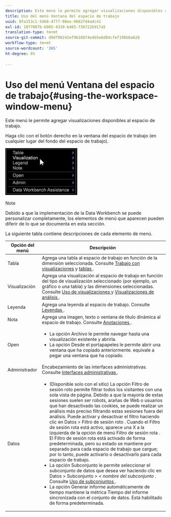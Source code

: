 ```yaml
---
description: Este menú le permite agregar visualizaciones disponibles al espacio de trabajo.
title: Uso del menú Ventana del espacio de trabajo
uuid: 0fa153c1-5d68-4777-98ee-9682fd4adc41
exl-id: 1077087b-b985-4339-b465-736722b917a5
translation-type: tm+mt
source-git-commit: d9df90242ef96188f4e4b5e6d04cfef196b0a628
workflow-type: tm+mt
source-wordcount: '365'
ht-degree: 6%

---
```


# Uso del menú Ventana del espacio de trabajo{#using-the-workspace-window-menu}

Este menú le permite agregar visualizaciones disponibles al espacio de trabajo.

Haga clic con el botón derecho en la ventana del espacio de trabajo (en cualquier lugar del fondo del espacio de trabajo).

![](assets/mnu_workspace.png)

>[!NOTE]
>
>Debido a que la implementación de la Data Workbench se puede personalizar completamente, los elementos de menú que aparecen pueden diferir de lo que se documenta en esta sección.

La siguiente tabla contiene descripciones de cada elemento de menú.

<table id="table_00C0D3E6098E473E8D3B66F48FB635B3"> 
 <thead> 
  <tr> 
   <th colname="col1" class="entry"> Opción del menú </th> 
   <th colname="col2" class="entry"> Descripción </th> 
  </tr> 
 </thead>
 <tbody> 
  <tr> 
   <td colname="col1"> Tabla </td> 
   <td colname="col2"> Agrega una tabla al espacio de trabajo en función de la dimensión seleccionada. Consulte <a href="../../../home/c-get-started/c-vis/c-vis.md#concept-f6c7728d5aaa4304bbf2e4dfaed48739"> Trabajo con visualizaciones</a> y <a href="../../../home/c-get-started/c-analysis-vis/c-tables/c-tables.md#concept-c632cb8ad9724f90ac5c294d52ae667f"> tablas </a>. </td> 
  </tr> 
  <tr> 
   <td colname="col1"> Visualización </td> 
   <td colname="col2"> Agrega una visualización al espacio de trabajo en función del tipo de visualización seleccionado (por ejemplo, un gráfico o una tabla) y las dimensiones seleccionadas. Consulte <a href="../../../home/c-get-started/c-vis/c-vis.md#concept-f6c7728d5aaa4304bbf2e4dfaed48739"> Uso de visualizaciones </a> y <a href="../../../home/c-get-started/c-analysis-vis/c-analysis-vis.md#concept-cb5b9716d3404b2b888a55b3efec1fa5"> Visualizaciones de análisis </a>. </td> 
  </tr> 
  <tr> 
   <td colname="col1"> Leyenda </td> 
   <td colname="col2"> Agrega una leyenda al espacio de trabajo. Consulte <a href="../../../home/c-get-started/c-analysis-vis/c-legends/c-legends.md#concept-ba7a886967314ee5aa358f5949665494"> Leyendas </a>. </td> 
  </tr> 
  <tr> 
   <td colname="col1"> Nota </td> 
   <td colname="col2"> Agrega una imagen, texto o ventana de título dinámica al espacio de trabajo. Consulte <a href="../../../home/c-get-started/c-analysis-vis/c-annots/c-annots.md#concept-ab80edcbc4204dd78c73630511f75ab0"> Anotaciones </a>. </td> 
  </tr> 
  <tr> 
   <td colname="col1"> Open </td> 
   <td colname="col2"> <p> 
     <ul id="ul_173273B72EE24A52927B59E63F0BF19B"> 
      <li id="li_1EF395A0425047A9981891A0D9D29F07">La opción <span class="wintitle"> Archivo </span> le permite navegar hasta una visualización existente y abrirla. </li> 
      <li id="li_E02E8929B8E247B0A46F6D708C51B1E2">La opción <span class="wintitle"> Desde el portapapeles </span> le permite abrir una ventana que ha copiado anteriormente. equivale a pegar una ventana que ha copiado. </li> 
     </ul> </p> </td> 
  </tr> 
  <tr> 
   <td colname="col1"> Administrador </td> 
   <td colname="col2"> Encabezamiento de las interfaces administrativas. Consulte <a href="../../../home/c-get-started/c-admin-intrf/c-admin-intrf.md#concept-855c1a91e1a948969fab592adca15f74"> Interfaces administrativas </a>. </td> 
  </tr> 
  <tr> 
   <td colname="col1"> Datos </td> 
   <td colname="col2"> <p> 
     <ul id="ul_CFAC2CBB10464079A78A9127C25482FF"> 
      <li id="li_78C64D2602674C2D85509422FF055D5C">(Disponible solo con el sitio) La opción <span class="wintitle"> Filtro de sesión roto </span> permite filtrar todos los visitantes con una sola vista de página. Debido a que la mayoría de estas sesiones suelen ser robots, arañas de Web o usuarios que han desactivado las cookies, se puede realizar un análisis más preciso filtrando estas sesiones fuera del análisis. Puede activar y desactivar el filtro haciendo clic en <span class="uicontrol"> Datos </span> &gt; <span class="uicontrol"> Filtro de sesión roto </span>. Cuando el <span class="wintitle"> Filtro de sesión rota </span> está activo, aparece una X a la izquierda de la opción de menú <span class="wintitle"> Filtro de sesión rota </span>. El <span class="wintitle"> Filtro de sesión rota </span> está activado de forma predeterminada, pero su estado se mantiene por separado para cada espacio de trabajo que cargue; por lo tanto, puede activarlo o desactivarlo para cada espacio de trabajo. </li> 
      <li id="li_DB69A4EAD6964CCEAE59E1B2E9CED394">La opción <span class="wintitle"> Subconjunto </span> le permite seleccionar el subconjunto de datos que desea ver haciendo clic en <span class="uicontrol"> Datos </span> &gt; <span class="uicontrol"> Subconjunto </span> &gt; <i>&lt; <span class="uicontrol"> nombre del subconjunto </span></i>. Consulte <a href="../../../home/c-get-started/c-vis/c-wk-subsets/c-wk-subsets.md#concept-43809322b6374d5cb2536630a13e943b"> Uso de subconjuntos </a>. </li> 
      <li id="li_1B3C3835F1F94028AA45FC29D04F8CF8">La opción <span class="wintitle"> Generar informe automáticamente de tiempo </span> mantiene la métrica Tiempo del informe sincronizada con el conjunto de datos. Está habilitado de forma predeterminada. </li> 
     </ul> </p> </td> 
  </tr> 
 </tbody> 
</table>
